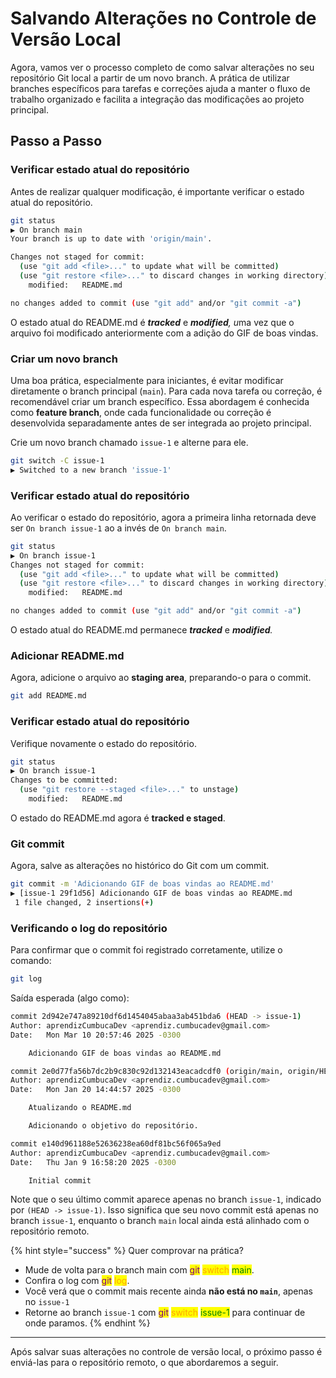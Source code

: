 # Salvando Alterações no Controle de Versão Local

Agora, vamos ver o processo completo de como salvar alterações no seu repositório Git local a partir de um novo branch. A prática de utilizar branches específicos para tarefas e correções ajuda a manter o fluxo de trabalho organizado e facilita a integração das modificações ao projeto principal.

## Passo a Passo

### Verificar estado atual do repositório

Antes de realizar qualquer modificação, é importante verificar o estado atual do repositório.

```bash
git status
▶ On branch main
Your branch is up to date with 'origin/main'.

Changes not staged for commit:
  (use "git add <file>..." to update what will be committed)
  (use "git restore <file>..." to discard changes in working directory)
	modified:   README.md

no changes added to commit (use "git add" and/or "git commit -a")
```

O estado atual do README.md é _**tracked**_ e _**modified**, &#x75;_&#x6D;a vez que o arquivo foi modificado anteriormente com a adição do GIF de boas vindas.

### Criar um novo branch

Uma boa prática, especialmente para iniciantes, é evitar modificar diretamente o branch principal (`main`). Para cada nova tarefa ou correção, é recomendável criar um branch específico. Essa abordagem é conhecida como **feature branch**, onde cada funcionalidade ou correção é desenvolvida separadamente antes de ser integrada ao projeto principal.

Crie um novo branch chamado `issue-1` e alterne para ele.

```bash
git switch -C issue-1
▶ Switched to a new branch 'issue-1'
```

### Verificar estado atual do repositório

Ao verificar o estado do repositório, agora a primeira linha retornada deve ser `On branch issue-1` ao a invés de `On branch main`.

```bash
git status
▶ On branch issue-1
Changes not staged for commit:
  (use "git add <file>..." to update what will be committed)
  (use "git restore <file>..." to discard changes in working directory)
	modified:   README.md

no changes added to commit (use "git add" and/or "git commit -a")
```

O estado atual do README.md permanece _**tracked**_ e _**modified**._

### Adicionar README.md

Agora, adicione o arquivo ao **staging area**, preparando-o para o commit.

```bash
git add README.md
```

### Verificar estado atual do repositório

Verifique novamente o estado do repositório.

```bash
git status
▶ On branch issue-1
Changes to be committed:
  (use "git restore --staged <file>..." to unstage)
	modified:   README.md
```

O estado do README.md agora é **tracked e staged**.

### Git commit

Agora, salve as alterações no histórico do Git com um commit.

```bash
git commit -m 'Adicionando GIF de boas vindas ao README.md'
▶ [issue-1 29f1d56] Adicionando GIF de boas vindas ao README.md
 1 file changed, 2 insertions(+)
```

### Verificando o log do repositório

Para confirmar que o commit foi registrado corretamente, utilize o comando:

```bash
git log
```

Saída esperada (algo como):

```bash
commit 2d942e747a89210df6d1454045abaa3ab451bda6 (HEAD -> issue-1)
Author: aprendizCumbucaDev <aprendiz.cumbucadev@gmail.com>
Date:   Mon Mar 10 20:57:46 2025 -0300

    Adicionando GIF de boas vindas ao README.md

commit 2e0d77fa56b7dc2b9c830c92d132143eacadcdf0 (origin/main, origin/HEAD, main)
Author: aprendizCumbucaDev <aprendiz.cumbucadev@gmail.com>
Date:   Mon Jan 20 14:44:57 2025 -0300

    Atualizando o README.md

    Adicionando o objetivo do repositório.

commit e140d961188e52636238ea60df81bc56f065a9ed
Author: aprendizCumbucaDev <aprendiz.cumbucadev@gmail.com>
Date:   Thu Jan 9 16:58:20 2025 -0300

    Initial commit

```

Note que o seu último commit aparece apenas no branch `issue-1`, indicado por `(HEAD -> issue-1)`. Isso significa que seu novo commit está apenas no branch `issue-1`, enquanto o branch `main` local ainda está alinhado com o repositório remoto.&#x20;

{% hint style="success" %}
Quer comprovar na prática?

* Mude de volta para o branch main com <mark style="color:purple;">git</mark> <mark style="color:orange;">switch</mark> <mark style="color:green;">main</mark>.
* Confira o log com <mark style="color:purple;">git</mark> <mark style="color:orange;">log</mark>.
* Você verá que o commit mais recente ainda **não está no `main`**, apenas no `issue-1`
* Retorne ao branch `issue-1` com <mark style="color:purple;">git</mark> <mark style="color:orange;">switch</mark> <mark style="color:green;">issue-1</mark> para continuar de onde paramos.
{% endhint %}

***

Após salvar suas alterações no controle de versão local, o próximo passo é enviá-las para o repositório remoto, o que abordaremos a seguir.
